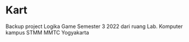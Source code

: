 # Kart
Backup project Logika Game Semester 3 2022 dari ruang Lab. Komputer kampus STMM MMTC Yogyakarta
